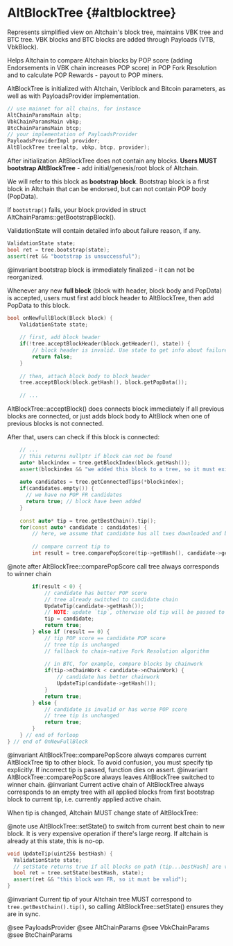 # AltBlockTree {#altblocktree}

Represents simplified view on Altchain's block tree, maintains VBK tree and
BTC tree. VBK blocks and BTC blocks are added through Payloads (VTB, VbkBlock).

Helps Altchain to compare Altchain blocks by POP score (adding Endorsements
in VBK chain increases POP score) in POP Fork Resolution and to calculate POP
Rewards - payout to POP miners.

AltBlockTree is initialized with Altchain, Veriblock and Bitcoin parameters, as well as with PayloadsProvider implementation.
```c++
// use mainnet for all chains, for instance
AltChainParamsMain altp;
VbkChainParamsMain vbkp;
BtcChainParamsMain btcp;
// your implementation of PayloadsProvider
PayloadsProviderImpl provider;
AltBlockTree tree(altp, vbkp, btcp, provider);
```

After initialization AltBlockTree does not contain any blocks. 
**Users MUST bootstrap AltBlockTree** - add initial/genesis/root block of Altchain.

We will refer to this block as **bootstrap block**.
Bootstrap block is a first block in Altchain that can be endorsed, but can not contain POP body (PopData).

If `bootstrap()` fails, your block provided in struct AltChainParams::getBootstrapBlock().

ValidationState will contain detailed info about failure reason, if any.

```c++
ValidationState state;
bool ret = tree.bootstrap(state);
assert(ret && "bootstrap is unsuccessful");
```

@invariant bootstrap block is immediately finalized - it can not be reorganized.

Whenever any new **full block** (block with header, block body and PopData) is accepted, 
users must first add block header to AltBlockTree, then add PopData to this block.
 
```c++
bool onNewFullBlock(Block block) {
    ValidationState state;
    
    // first, add block header
    if(!tree.acceptBlockHeader(block.getHeader(), state)) {
        // block header is invalid. Use state to get info about failure.
        return false;
    }
    
    // then, attach block body to block header
    tree.acceptBlock(block.getHash(), block.getPopData());
    
    // ...
``` 

AltBlockTree::acceptBlock() does connects block immediately if all previous blocks are connected, or just adds block body to AltBlock when one of previous blocks is not connected.

After that, users can check if this block is connected:
```c++
    // ...
    // this returns nullptr if block can not be found
    auto* blockindex = tree.getBlockIndex(block.getHash());
    assert(blockindex && "we added this block to a tree, so it must exist");
    
    auto candidates = tree.getConnectedTips(*blockindex);
    if(candidates.empty()) {
      // we have no POP FR candidates
      return true; // block have been added
    }
    
    const auto* tip = tree.getBestChain().tip();
    for(const auto* candidate : candidates) {
        // here, we assume that candidate has all txes downloaded and block is fully available  
        
        // compare current tip to   
        int result = tree.comparePopScore(tip->getHash(), candidate->getHash());
```

@note after AltBlockTree::comparePopScore call tree always corresponds to winner chain

```c++
        if(result < 0) {
            // candidate has better POP score
            // tree already switched to candidate chain
            UpdateTip(candidate->getHash());
            // NOTE: update `tip`, otherwise old tip will be passed to first arg, and comparePopScore will die on assert
            tip = candidate;
            return true;
        } else if (result == 0) {
            // tip POP score == candidate POP score
            // tree tip is unchanged
            // fallback to chain-native Fork Resolution algorithm
            
            // in BTC, for example, compare blocks by chainwork
            if(tip->nChainWork < candidate->nChainWork) {
                // candidate has better chainwork
                UpdateTip(candidate->getHash());
            }
            return true;
        } else {
            // candidate is invalid or has worse POP score
            // tree tip is unchanged
            return true;
        }
    } // end of forloop
} // end of OnNewFullBlock
``` 

@invariant AltBlockTree::comparePopScore always compares current AltBlockTree tip to other block. To avoid confusion, you must specify tip explicitly. If incorrect tip is passed, function dies on assert.
@invariant AltBlockTree::comparePopScore always leaves AltBlockTree switched to winner chain.
@invariant Current active chain of AltBlockTree always corresponds to an empty tree with all applied blocks from first bootstrap block to current tip, i.e. currently applied active chain.

When tip is changed, Altchain MUST change state of AltBlockTree:

@note use AltBlockTree::setState() to switch from current best chain to new block. It is very expensive operation if there's large reorg. If altchain is already at this state, this is no-op.

```c++
void UpdateTip(uint256 bestHash) {
  ValidationState state;
  // setState returns true if all blocks on path (tip...bestHash] are valid
  bool ret = tree.setState(bestHash, state);
  assert(ret && "this block won FR, so it must be valid");
}
```
@invariant Current tip of your Altchain tree MUST correspond to `tree.getBestChain().tip()`, so calling AltBlockTree::setState() ensures they are in sync.

@see PayloadsProvider
@see AltChainParams
@see VbkChainParams
@see BtcChainParams